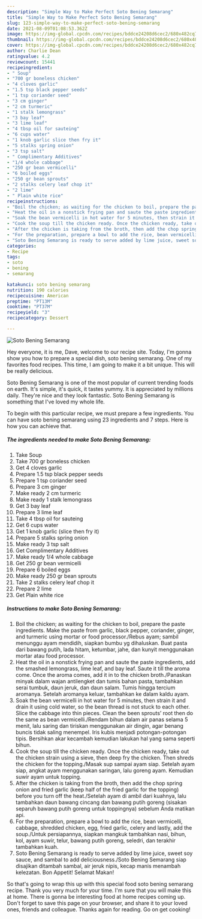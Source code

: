 ```yaml
---
description: "Simple Way to Make Perfect Soto Bening Semarang"
title: "Simple Way to Make Perfect Soto Bening Semarang"
slug: 123-simple-way-to-make-perfect-soto-bening-semarang
date: 2021-08-09T01:08:53.362Z
image: https://img-global.cpcdn.com/recipes/bddce24208d6cec2/680x482cq70/soto-bening-semarang-recipe-main-photo.jpg
thumbnail: https://img-global.cpcdn.com/recipes/bddce24208d6cec2/680x482cq70/soto-bening-semarang-recipe-main-photo.jpg
cover: https://img-global.cpcdn.com/recipes/bddce24208d6cec2/680x482cq70/soto-bening-semarang-recipe-main-photo.jpg
author: Charlie Dean
ratingvalue: 4.2
reviewcount: 15441
recipeingredient:
- " Soup"
- "700 gr boneless chicken"
- "4 cloves garlic"
- "1.5 tsp black pepper seeds"
- "1 tsp coriander seed"
- "3 cm ginger"
- "2 cm turmeric"
- "1 stalk lemongrass"
- "3 bay leaf"
- "3 lime leaf"
- "4 tbsp oil for sauteing"
- "6 cups water"
- "1 knob garlic slice then fry it"
- "5 stalks spring onion"
- "3 tsp salt"
- " Complimentary Additives"
- "1/4 whole cabbage"
- "250 gr bean vermicelli"
- "6 boiled eggs"
- "250 gr bean sprouts"
- "2 stalks celery leaf chop it"
- "2 lime"
- " Plain white rice"
recipeinstructions:
- "Boil the chicken; as waiting for the chicken to boil, prepare the paste ingredients. Make the paste from garlic, black pepper, coriander, ginger, and turmeric using mortar or food processor./Rebus ayam; sambil menunggu ayam mendidih, siapkan bumbu yg dihaluskan. Buat pasta dari bawang putih, lada hitam, ketumbar, jahe, dan kunyit menggunakan mortar atau food processor."
- "Heat the oil in a nonstick frying pan and saute the paste ingredients, add the smashed lemongrass, lime leaf, and bay leaf. Saute it till the aroma come. Once the aroma comes, add it in to the chicken broth./Panaskan minyak dalam wajan antilengket dan tumis bahan pasta, tambahkan serai tumbuk, daun jeruk, dan daun salam. Tumis hingga tercium aromanya. Setelah aromanya keluar, tambahkan ke dalam kaldu ayam."
- "Soak the bean vermicelli in hot water for 5 minutes, then strain it and drain it using cold water, so the bean thread is not stuck to each other. Slice the cabbage into thin pieces. Clean the been sprouts’ root then do the same as bean vermicelli./Rendam bihun dalam air panas selama 5 menit, lalu saring dan tiriskan menggunakan air dingin, agar benang buncis tidak saling menempel. Iris kubis menjadi potongan-potongan tipis. Bersihkan akar kecambah kemudian lakukan hal yang sama seperti bihun."
- "Cook the soup till the chicken ready. Once the chicken ready, take out the chicken strain using a sieve, then deep fry the chicken. Then shreds the chicken for the topping./Masak sup sampai ayam siap. Setelah ayam siap, angkat ayam menggunakan saringan, lalu goreng ayam. Kemudian suwir ayam untuk topping."
- "After the chicken is taking from the broth, then add the chop spring onion and fried garlic (keep half of the fried garlic for the topping) before you turn off the heat./Setelah ayam di ambil dari kuahnya, lalu tambahkan daun bawang cincang dan bawang putih goreng (sisakan separuh bawang putih goreng untuk toppingnya) sebelum Anda matikan api."
- "For the preparation, prepare a bowl to add the rice, bean vermicelli, cabbage, shredded chicken, egg, fried garlic, celery and lastly, add the soup./Untuk persiapannya, siapkan mangkuk tambahkan nasi, bihun, kol, ayam suwir, telur, bawang putih goreng, seledri, dan terakhir tambahkan kuah."
- "Soto Bening Semarang is ready to serve added by lime juice, sweet soy sauce, and sambal to add deliciousness./Soto Bening Semarang siap disajikan ditambah sambal, air jeruk nipis, kecap manis menambah kelezatan. Bon Appetit! Selamat Makan!"
categories:
- Recipe
tags:
- soto
- bening
- semarang

katakunci: soto bening semarang 
nutrition: 190 calories
recipecuisine: American
preptime: "PT13M"
cooktime: "PT37M"
recipeyield: "3"
recipecategory: Dessert

---
```



![Soto Bening Semarang](https://img-global.cpcdn.com/recipes/bddce24208d6cec2/680x482cq70/soto-bening-semarang-recipe-main-photo.jpg)

Hey everyone, it is me, Dave, welcome to our recipe site. Today, I'm gonna show you how to prepare a special dish, soto bening semarang. One of my favorites food recipes. This time, I am going to make it a bit unique. This will be really delicious.



Soto Bening Semarang is one of the most popular of current trending foods on earth. It's simple, it's quick, it tastes yummy. It is appreciated by millions daily. They're nice and they look fantastic. Soto Bening Semarang is something that I've loved my whole life.


To begin with this particular recipe, we must prepare a few ingredients. You can have soto bening semarang using 23 ingredients and 7 steps. Here is how you can achieve that.

<!--inarticleads1-->

##### The ingredients needed to make Soto Bening Semarang:

1. Take  Soup
1. Take 700 gr boneless chicken
1. Get 4 cloves garlic
1. Prepare 1.5 tsp black pepper seeds
1. Prepare 1 tsp coriander seed
1. Prepare 3 cm ginger
1. Make ready 2 cm turmeric
1. Make ready 1 stalk lemongrass
1. Get 3 bay leaf
1. Prepare 3 lime leaf
1. Take 4 tbsp oil for sauteing
1. Get 6 cups water
1. Get 1 knob garlic (slice then fry it)
1. Prepare 5 stalks spring onion
1. Make ready 3 tsp salt
1. Get  Complimentary Additives
1. Make ready 1/4 whole cabbage
1. Get 250 gr bean vermicelli
1. Prepare 6 boiled eggs
1. Make ready 250 gr bean sprouts
1. Take 2 stalks celery leaf chop it
1. Prepare 2 lime
1. Get  Plain white rice




<!--inarticleads2-->

##### Instructions to make Soto Bening Semarang:

1. Boil the chicken; as waiting for the chicken to boil, prepare the paste ingredients. Make the paste from garlic, black pepper, coriander, ginger, and turmeric using mortar or food processor./Rebus ayam; sambil menunggu ayam mendidih, siapkan bumbu yg dihaluskan. Buat pasta dari bawang putih, lada hitam, ketumbar, jahe, dan kunyit menggunakan mortar atau food processor.
1. Heat the oil in a nonstick frying pan and saute the paste ingredients, add the smashed lemongrass, lime leaf, and bay leaf. Saute it till the aroma come. Once the aroma comes, add it in to the chicken broth./Panaskan minyak dalam wajan antilengket dan tumis bahan pasta, tambahkan serai tumbuk, daun jeruk, dan daun salam. Tumis hingga tercium aromanya. Setelah aromanya keluar, tambahkan ke dalam kaldu ayam.
1. Soak the bean vermicelli in hot water for 5 minutes, then strain it and drain it using cold water, so the bean thread is not stuck to each other. Slice the cabbage into thin pieces. Clean the been sprouts’ root then do the same as bean vermicelli./Rendam bihun dalam air panas selama 5 menit, lalu saring dan tiriskan menggunakan air dingin, agar benang buncis tidak saling menempel. Iris kubis menjadi potongan-potongan tipis. Bersihkan akar kecambah kemudian lakukan hal yang sama seperti bihun.
1. Cook the soup till the chicken ready. Once the chicken ready, take out the chicken strain using a sieve, then deep fry the chicken. Then shreds the chicken for the topping./Masak sup sampai ayam siap. Setelah ayam siap, angkat ayam menggunakan saringan, lalu goreng ayam. Kemudian suwir ayam untuk topping.
1. After the chicken is taking from the broth, then add the chop spring onion and fried garlic (keep half of the fried garlic for the topping) before you turn off the heat./Setelah ayam di ambil dari kuahnya, lalu tambahkan daun bawang cincang dan bawang putih goreng (sisakan separuh bawang putih goreng untuk toppingnya) sebelum Anda matikan api.
1. For the preparation, prepare a bowl to add the rice, bean vermicelli, cabbage, shredded chicken, egg, fried garlic, celery and lastly, add the soup./Untuk persiapannya, siapkan mangkuk tambahkan nasi, bihun, kol, ayam suwir, telur, bawang putih goreng, seledri, dan terakhir tambahkan kuah.
1. Soto Bening Semarang is ready to serve added by lime juice, sweet soy sauce, and sambal to add deliciousness./Soto Bening Semarang siap disajikan ditambah sambal, air jeruk nipis, kecap manis menambah kelezatan. Bon Appetit! Selamat Makan!




So that's going to wrap this up with this special food soto bening semarang recipe. Thank you very much for your time. I'm sure that you will make this at home. There is gonna be interesting food at home recipes coming up. Don't forget to save this page on your browser, and share it to your loved ones, friends and colleague. Thanks again for reading. Go on get cooking!
